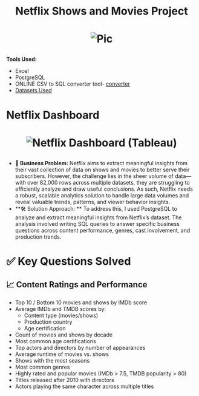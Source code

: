 # <p align="center">Netflix Shows and Movies Project</p>
# <p align="center">![Pic](https://i.ibb.co/Q81WwRN/92399716.jpg)</p>

**Tools Used:** 
* Excel
* PostgreSQL 
* ONLINE CSV to SQL converter tool- [converter](https://www.convertcsv.com/csv-to-sql.htm)
* [Datasets Used](https://www.kaggle.com/datasets/victorsoeiro/netflix-tv-shows-and-movies?select=titles.csv)

# Netflix Dashboard 
# <p align="center">![Netflix Dashboard (Tableau)](https://github.com/user-attachments/assets/dbfd07d8-fc11-4104-ac39-85dd3b2b7785)</p>


- **🧩 Business Problem:** Netflix aims to extract meaningful insights from their vast collection of data on shows and movies to better serve their subscribers. However, the challenge lies in the sheer volume of data—with over 82,000 rows across multiple datasets, they are struggling to efficiently analyze and draw useful conclusions. As such, Netflix needs a robust, scalable analytics solution to handle large data volumes and reveal valuable trends, patterns, and viewer behavior insights.
- **🛠️ Solution Approach: ** To address this, I used PostgreSQL to analyze and extract meaningful insights from Netflix’s dataset. The analysis involved writing SQL queries to answer specific business questions across content performance, genres, cast involvement, and production trends.

# ✅ Key Questions Solved
## 📈 Content Ratings and Performance
- Top 10 / Bottom 10 movies and shows by IMDb score
- Average IMDb and TMDB scores by:
  - Content type (movies/shows)
  - Production country
  - Age certification
- Count of movies and shows by decade
- Most common age certifications
- Top actors and directors by number of appearances
- Average runtime of movies vs. shows
- Shows with the most seasons
- Most common genres
- Highly rated and popular movies (IMDb > 7.5, TMDB popularity > 80)
- Titles released after 2010 with directors
- Actors playing the same character across multiple titles

